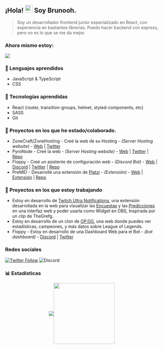 ## ¡Hola! <img src="https://user-images.githubusercontent.com/57642291/115981321-b7a44c80-a58a-11eb-8109-79aa8bcf0698.gif" width="25px">  Soy **Brunooh**.
> Soy un desarrollador frontend junior especializado en React, con experiencia en bastantes librerías.
> Puedo hacer backend con express, pero no es lo que se me da mejor.

### Ahora mismo estoy:

<a href="https://discord.com/users/698582921887481889">
  <img src="https://lanyard-profile-readme.vercel.app/api/698582921887481889" align="center">
</a>

### 🔧 Lenguajes aprendidos
- JavaScript & TypeScript
- CSS 

### 🔧 Tecnologías aprendidas
- React (router, transition-groups, helmet, styled-components, etc)
- SASS
- Git

### 👑 Proyectos en los que he estado/colaborado.
- ZoneCraft/ZoneHosting - Creé la web de su Hosting - *(Server Hosting website)* - [Web](https://zonehosting.net) | [Twitter](https://twitter.com/ZoneCraftES)
- PyroNode - Creé la web - *(Server Hosting website)* - [Web](https://pyronode.com) | [Twitter](https://twitter.com/PyroNode) | [Repo](https://github.com/brunoocal/Pyronode)
- Floppy - Creé un asistente de configuración web - *(Discord Bot)* - [Web](https://floppy-assistant.vercel.app) | [Discord](https://floppy.red/discord) | [Twitter](https://floppy.red/twitter) | [Repo](https://github.com/brunoocal/FloppyAssistant)
- PreMID - Desarrollé una extensión de [Platzi](https://www.platzi.com) - *(Extensión)* - [Web](https://premid.app) | [Extensión](https://premid.app/store/presences/Platzi) | [Repo](https://github.com/PlatziPreMID)


### 👑 Proyectos en los que estoy trabajando
- Estoy en desarrollo de [Twitch Ultra Notifications](https://twitter.com/alekitopi/status/1397003597490053120), una extensión desarrollada en la web para visualizar las [Encuestas](https://dev.twitch.tv/docs/api/reference#get-polls) y las [Predicciones](https://dev.twitch.tv/docs/api/reference#get-predictions) en una interfaz web y poder usarla como Widget en OBS, Inspirada por un clip de TheGrefg.
- Estoy en desarrollo de un clon de [OP.GG](https://las.op.gg/l=es), una web donde puedes ver estadísticas, campeones, y más datos sobre League of Legends. 
- Floppy - Estoy en desarrollo de una Dashboard Web para el Bot - *(bot dashboard)* - [Discord](https://floppy.red/discord) | [Twitter](https://floppy.red/twitter)

### Redes sociales
[![Twitter Follow](https://img.shields.io/twitter/follow/brunoo_cal?color=orange&label=Twitter&logo=brunoo_cal&style=for-the-badge)](https://twitter.com/brunoo_cal)
![Discord](https://img.shields.io/static/v1?label=Discord&message=Brunooh%231181&color=orange&style=for-the-badge)


### 📊 Estadísticas
<div style="display:flex;justify-content:center;align-items:center;">
  <a href="https://github.com/brunoocal">
    <img src="https://github-readme-stats.vercel.app/api/top-langs/?username=brunoocal&langs_count=3&theme=dark" align="center">
  </a>
  <a href="https://wakatime.com/@brunoocal">
    <img src="https://github-readme-stats.vercel.app/api/wakatime?username=brunoocal&layout=compact&theme=dark" align="center" height="200px">
  </a>
</div>

